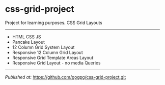 # css-grid-project
Project for learning purposes.
CSS Grid Layouts
***
* HTML CSS JS
* Pancake Layout
* 12 Column Grid System Layout
* Responsive 12 Column Grid Layout
* Responsive Grid Template Areas Layout
* Responsive Grid Layout - no media Queries

***
*Published at:* https://github.com/gogpg/css-grid-project.git
